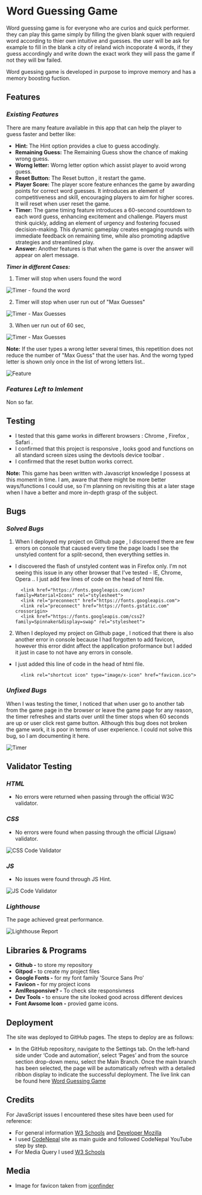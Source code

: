 # Word Guessing Game

Word guessing game is for everyone who are curios and quick performer. they can play this game simply by filling the given blank squer with requierd word according to thier own intuitive and guesses. the user will be ask for example to fill in the blank a city of ireland wich incoporate 4 words, if they guess accordingly and write down the exact work they will pass the game if not they will bw failed.

Word guessing game is developed in purpose to improve memory and has a memory boosting fuction.

<!-- AmIResponsive Image-->


## Features

### _Existing Features_

There are many feature available in this app that can help the player to guess faster and better like: 

- **Hint:** The Hint option provides a clue to guess accodingly. 
- **Remaining Guess:** The Remaining Guess show the chance of making wrong guess. 
- **Worng letter:** Worng letter option which assist player to avoid wrong guess.
- **Reset Button:** The Reset button , it restart the game.
- **Player Score:** The player score feature enhances the game by awarding points for correct word guesses. It introduces an element of competitiveness and skill, encouraging players to aim for higher scores. It will reset when user reset the game.
- **Timer:** The game timing feature introduces a 60-second countdown to each word guess, enhancing excitement and challenge. Players must think quickly, adding an element of urgency and fostering focused decision-making. This dynamic gameplay creates engaging rounds with immediate feedback on remaining time, while also promoting adaptive strategies and streamlined play.
- **Answer:** Another features is that when the game is over the answer will appear on alert message.

**_Timer in different Cases:_**

1. Timer will stop when users found the word

![Timer -  found the word](assets/readMeImage/timerFoundWord.jpg)

2. Timer will stop when user run out of "Max Guesses"

![Timer - Max Guesses](assets/readMeImage/timer.jpg)

3. When uer run out of 60 sec,

![Timer - Max Guesses](assets/readMeImage/timer.jpg)



**Note:** If the user types a wrong letter several times, this repetition does not reduce the number of "Max Guess" that the user has.  And the worng typed letter is shown only once in the list of wrong letters list..

   ![Feature](assets/readMeImage/feature.jpg)


### _Features Left to Imlement_
Non so far.

## Testing

- I tested that this game works in different browsers : Chrome , Firefox , Safari . 
- I confirmed that this project is responsive , looks good and functions on all standard screen sizes using the devtools device toolbar .
- I confirmed that the reset button works correct.

**Note:** This game has been written with Javascript knowledge I possess at this moment in time. I am, aware that there might be more better ways/functions I could use, so I'm planning on revisiting this at a later stage when I have a better and more in-depth grasp of the subject.


## Bugs
### _Solved Bugs_

1. When I deployed my project on Github page , I discovered there are few errors on console that caused every time the page loads I see the unstyled content for a split-second, then everything settles in. 

- I discovered the flash of unstyled content was  in Firefox only.
I'm not seeing this issue in any other browser that I've tested - IE, Chrome, Opera .. I just add few lines of code on the head of html file. 

        <link href="https://fonts.googleapis.com/icon?family=Material+Icons" rel="stylesheet">
        <link rel="preconnect" href="https://fonts.googleapis.com">
        <link rel="preconnect" href="https://fonts.gstatic.com" crossorigin>
        <link href="https://fonts.googleapis.com/css2?family=Spinnaker&display=swap" rel="stylesheet">

2. When I deployed my project on Github page , I noticed that there is also another error in console because I had forgotten to add favicon, however this error didnt affect the application proformance but I added it just in case to not have any errors in console.

- I just added this line of code in the head of html file.

        <link rel="shortcut icon" type="image/x-icon" href="favicon.ico">

### _Unfixed Bugs_

When I was testing the timer, I noticed that when user go to another tab from the game page in the browser or leave the game page for any reason, the timer refreshes and starts over until the timer stops when 60 seconds are up or user click rest game button.  Although this bug does not broken the game work, it is poor in terms of user experience. I could not solve this bug, so I am documenting it here.

![Timer](assets/readMeImage/timerBug.jpg)


## Validator Testing

### _HTML_
- No errors were returned when passing through the official W3C validator.

<!--html validator report   -->

### _CSS_
- No errors were found when passing through the official (Jigsaw) validator.

![CSS Code Validator](assets/readMeImage/cssReport.jpg)

### _JS_
- No issues were found through JS Hint.

![JS Code Validator](assets/readMeImage/jsReport.jpg)

### _Lighthouse_
The page achieved great performance.

![Lighthouse Report](assets/readMeImage/reportLighthouse.jpg)



## Libraries & Programs 

- **Github -** to store my repository
- **Gitpod -** to create my project files
- **Google Fonts -** for my font family 'Source Sans Pro'
- **Favicon -** for my project icons
- **AmIResponsive? -** To check site responsivness
- **Dev Tools -** to ensure the site looked good across different devices
- **Font Awsome Icon -** provied game icons.


## Deployment

The site was deployed to GitHub pages. The steps to deploy are as follows:

* In the GitHub repository, navigate to the Settings tab. On the left-hand side under ‘Code and automation’, select ‘Pages’ and from the source section drop-down menu, select the Main Branch. Once the main branch has been selected, the page will be automatically refresh with a detailed ribbon display to indicate the successful deployment. The live link can be found here
[Word Guessing Game](https://sediqa01.github.io/Word-Guessing-Game/)


## Credits

For JavaScript issues I encountered these sites have been used for reference:

- For general information [W3 Schools](https://www.w3schools.com/) and [Developer Mozilla](https://developer.mozilla.org/)
- I used [CodeNepal](https://www.codingnepalweb.com/) site as main guide and followed CodeNepal YouTube step by step.
- For Media Query I used [W3 Schools](https://www.w3schools.com/)

## Media 
- Image for favicon taken from [iconfinder](https://www.iconfinder.com/search?q=word%20game)






